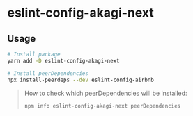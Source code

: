 # eslint-config-akagi-next

## Usage

```sh
# Install package
yarn add -D eslint-config-akagi-next

# Install peerDependencies
npx install-peerdeps --dev eslint-config-airbnb
```
> How to check which peerDependencies will be installed:
> ```
> npm info eslint-config-akagi-next peerDependencies
> ```

